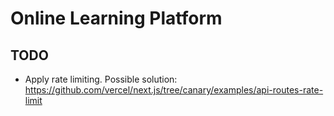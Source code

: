 # Online Learning Platform

## TODO

- Apply rate limiting. Possible solution: <https://github.com/vercel/next.js/tree/canary/examples/api-routes-rate-limit>
